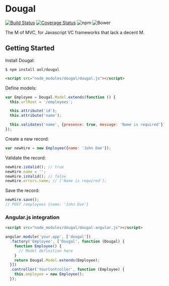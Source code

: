 # Dougal

[![Build Status](https://img.shields.io/travis/aol/dougal.svg?style=flat-square)](https://travis-ci.org/aol/dougal)
[![Coverage Status](https://img.shields.io/coveralls/aol/dougal.svg?style=flat-square)](https://coveralls.io/github/aol/dougal)
![npm](https://img.shields.io/npm/v/dougal.svg?style=flat-square)
![Bower](https://img.shields.io/bower/v/dougal.svg?style=flat-square)

The M of MVC, for Javascript VC frameworks that lack a decent M.

## Getting Started

Install Dougal:

```
$ npm install aol/dougal
```
```html
<script src="node_modules/dougal/dougal.js"></script>
```

Define models:

```javascript
var Employee = Dougal.Model.extends(function () {
  this.urlRoot = '/employees';

  this.attribute('id');
  this.attribute('name');

  this.validates('name', {presence: true, message: 'Name is required'});
});
```

Create a new record:

```javascript
var newHire = new Employee({name: 'John Doe'});
```

Validate the record:

```javascript
newHire.isValid(); // true
newHire.name = '';
newHire.isValid(); // false
newHire.errors.name; // ['Name is required'];
```

Save the record:

```javascript
newHire.save();
// POST /employees {name: 'John Doe'}
```

### Angular.js integration

```html
<script src="node_modules/dougal/dougal-angular.js"></script>
```

```javascript
angular.module('your.app', ['dougal'])
  .factory('Employee', ['Dougal', function (Dougal) {
    function Employee() {
      // Model definition here
    }
    return Dougal.Model.extends(Employee);
  }])
  .controller('YourController', function (Employee) {
    this.employee = new Employee();
  });
```
